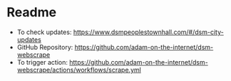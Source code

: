 # Readme

- To check updates: https://www.dsmpeoplestownhall.com/#/dsm-city-updates
- GitHub Repository: https://github.com/adam-on-the-internet/dsm-webscrape
- To trigger action: https://github.com/adam-on-the-internet/dsm-webscrape/actions/workflows/scrape.yml
